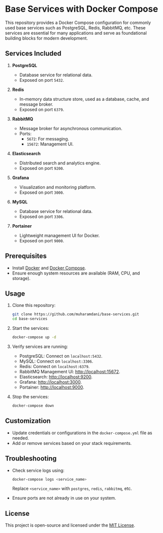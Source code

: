 # Base Services with Docker Compose

This repository provides a Docker Compose configuration for commonly used base services such as PostgreSQL, Redis, RabbitMQ, etc. These services are essential for many applications and serve as foundational building blocks for modern development.

## Services Included

1. **PostgreSQL**
   - Database service for relational data.
   - Exposed on port `5432`.

2. **Redis**
   - In-memory data structure store, used as a database, cache, and message broker.
   - Exposed on port `6379`.

3. **RabbitMQ**
   - Message broker for asynchronous communication.
   - Ports:
     - `5672`: For messaging.
     - `15672`: Management UI.

4. **Elasticsearch**
   - Distributed search and analytics engine.
   - Exposed on port `9200`.

5. **Grafana**
   - Visualization and monitoring platform.
   - Exposed on port `3000`.

6. **MySQL**
   - Database service for relational data.
   - Exposed on port `3306`.

7. **Portainer**
   - Lightweight management UI for Docker.
   - Exposed on port `9000`.

## Prerequisites

- Install [Docker](https://www.docker.com/) and [Docker Compose](https://docs.docker.com/compose/).
- Ensure enough system resources are available (RAM, CPU, and storage).

## Usage

1. Clone this repository:
   ```bash
   git clone https://github.com/muharamdani/base-services.git
   cd base-services
   ```

2. Start the services:
   ```bash
   docker-compose up -d
   ```

3. Verify services are running:
   - PostgreSQL: Connect on `localhost:5432`.
   - MySQL: Connect on `localhost:3306`.
   - Redis: Connect on `localhost:6379`.
   - RabbitMQ Management UI: [http://localhost:15672](http://localhost:15672).
   - Elasticsearch: [http://localhost:9200](http://localhost:9200).
   - Grafana: [http://localhost:3000](http://localhost:3000).
   - Portainer: [http://localhost:9000](http://localhost:9000).

4. Stop the services:
   ```bash
   docker-compose down
   ```

## Customization

- Update credentials or configurations in the `docker-compose.yml` file as needed.
- Add or remove services based on your stack requirements.

## Troubleshooting

- Check service logs using:
  ```bash
  docker-compose logs <service_name>
  ```
  Replace `<service_name>` with `postgres`, `redis`, `rabbitmq`, etc.

- Ensure ports are not already in use on your system.

## License

This project is open-source and licensed under the [MIT License](LICENSE).
